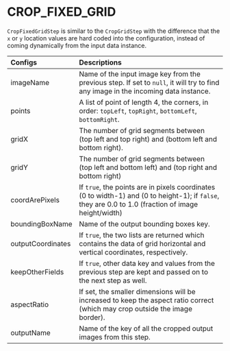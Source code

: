 # CROP\_FIXED\_GRID

`CropFixedGridStep` is similar to the `CropGridStep` with the difference that the `x` or `y` location values are hard coded into the configuration, instead of coming dynamically from the input data instance.

| Configs | Descriptions |
| :--- | :--- |
| imageName | Name of the input image key from the previous step. If set to `null`, it will try to find any image in the incoming data instance. |
| points | A list of point of length 4, the corners, in order: `topLeft`, `topRight`, `bottomLeft`, `bottomRight`. |
| gridX | The number of grid segments between \(top left and top right\) and \(bottom left and bottom right\). |
| gridY |  The number of grid segments between \(top left and bottom left\) and \(top right and bottom right\) |
| coordArePixels | If `true`, the points are in pixels coordinates \(0 to width-1\) and \(0 to height-1\); if `false`, they are 0.0 to 1.0 \(fraction of image height/width\) |
| boundingBoxName | Name of the output bounding boxes key. |
| outputCoordinates | If `true`, the two lists are returned which contains the data of grid horizontal and vertical coordinates, respectively. |
| keepOtherFields | If `true`, other data key and values from the previous step are kept and passed on to the next step as well. |
| aspectRatio | If set, the smaller dimensions will be increased to keep the aspect ratio correct \(which may crop outside the image border\). |
| outputName | Name of the key of all the cropped output images from this step. |

